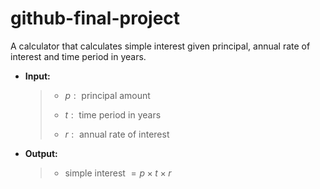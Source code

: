 # github-final-project


A calculator that calculates simple interest given principal, annual rate of interest and time period in years.

- **Input:**

  >  - $p: \text{ principal amount}$
  > 
  >  - $t: \text{ time period in years}$
  > 
  >  - $r: \text{ annual rate of interest}$
  > 
- **Output:**

  >  - $\text{simple interest }= p \times t \times r$
